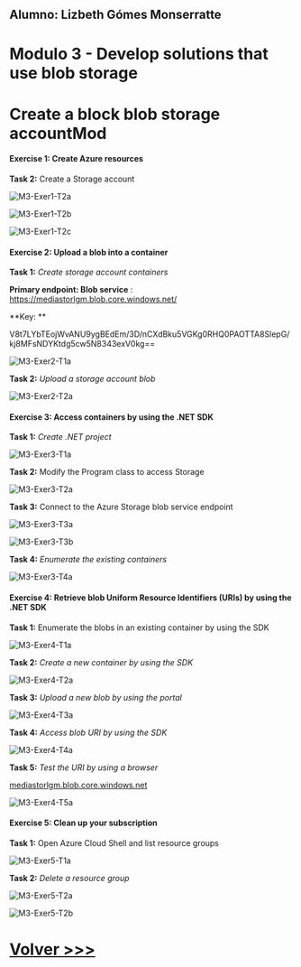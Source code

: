 ## Alumno: Lizbeth Gómes Monserratte

# Modulo 3 - Develop solutions that use blob storage

# Create a block blob storage accountMod 

####  Exercise 1: Create Azure resources

**Task 2:** Create a Storage account

![M3-Exer1-T2a](ZZ-lab/M3-Exer1-T2a.PNG)

![M3-Exer1-T2b](ZZ-lab/M3-Exer1-T2b.PNG)



![M3-Exer1-T2c](ZZ-lab/M3-Exer1-T2c.PNG)

#### Exercise 2: Upload a blob into a container

**Task 1:** *Create storage account containers*

**Primary endpoint:  Blob service** : https://mediastorlgm.blob.core.windows.net/

**Key: **

V8t7LYbTEojWvANU9ygBEdEm/3D/nCXdBku5VGKg0RHQ0PAOTTA8SlepG/kj8MFsNDYKtdg5cw5N8343exV0kg==

![M3-Exer2-T1a](ZZ-lab/M3-Exer2-T1a.PNG)

**Task 2:** *Upload a storage account blob*

![M3-Exer2-T2a](ZZ-lab/M3-Exer2-T2a.PNG)

#### Exercise 3: Access containers by using the .NET SDK

**Task 1:** *Create .NET project*

![M3-Exer3-T1a](ZZ-lab/M3-Exer3-T1a.PNG)

**Task 2:** Modify the Program class to access Storage

‌‌![M3-Exer3-T2a](ZZ-lab/M3-Exer3-T2a.PNG)

**Task 3:** Connect to the Azure Storage blob service endpoint

![M3-Exer3-T3a](ZZ-lab/M3-Exer3-T3a.PNG)

![M3-Exer3-T3b](ZZ-lab/M3-Exer3-T3b.PNG)

**Task 4:** *Enumerate the existing containers*

![M3-Exer3-T4a](ZZ-lab/M3-Exer3-T4a.PNG)

#### Exercise 4: Retrieve blob Uniform Resource Identifiers (URIs) by using the .NET SDK

**Task 1:** Enumerate the blobs in an existing container by using the SDK

![M3-Exer4-T1a](ZZ-lab/M3-Exer4-T1a.PNG)

**Task 2:** *Create a new container by using the SDK*

![M3-Exer4-T2a](ZZ-lab/M3-Exer4-T2a.PNG)

**Task 3:** *Upload a new blob by using the portal*

![M3-Exer4-T3a](ZZ-lab/M3-Exer4-T3a.PNG)

**Task 4:** *Access blob URI by using the SDK*

![M3-Exer4-T4a](ZZ-lab/M3-Exer4-T4a.PNG)

**Task 5:** *Test the URI by using a browser*

[mediastorlgm.blob.core.windows.net](https://mediastorlgm.blob.core.windows.net/vector-graphics/graph.svg)



![M3-Exer4-T5a](ZZ-lab/M3-Exer4-T5a.PNG)

#### Exercise 5: Clean up your subscription

**Task 1:** Open Azure Cloud Shell and list resource groups

![M3-Exer5-T1a](ZZ-lab/M3-Exer5-T1a.PNG)

**Task 2:** *Delete a resource group*

![M3-Exer5-T2a](ZZ-lab/M3-Exer5-T2a.PNG)

![M3-Exer5-T2b](ZZ-lab/M3-Exer5-T2b.PNG)



# [Volver >>>](https://github.com/liztraining2021/CFTICIFCD3820611/blob/master/ContenidoEvidenciasAZ-204.md)

